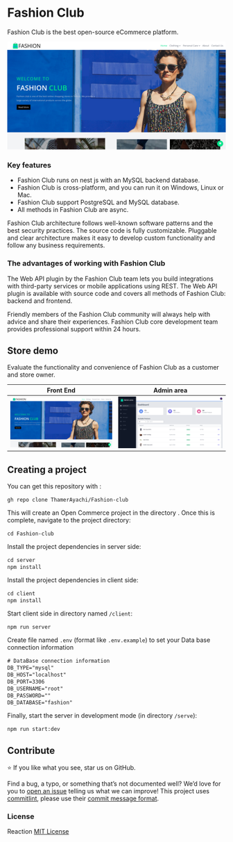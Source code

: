 # Fashion Club

Fashion Club is the best open-source eCommerce platform.

<img src="./assets/Screenshot from 2022-09-30 21-19-20.png" />

### Key features

- Fashion Club runs on nest js with an MySQL backend database.
- Fashion Club is cross-platform, and you can run it on Windows, Linux or Mac.
- Fashion Club support PostgreSQL and MySQL database.
- All methods in Fashion Club are async.

Fashion Club architecture follows well-known software patterns and the best security practices. The source code is fully customizable. Pluggable and clear architecture makes it easy to develop custom functionality and follow any business requirements.

### The advantages of working with Fashion Club

The Web API plugin by the Fashion Club team lets you build integrations with third-party services or mobile applications using REST. The Web API plugin is available with source code and covers all methods of Fashion Club: backend and frontend.

Friendly members of the Fashion Club community will always help with advice and share their experiences. Fashion Club core development team provides professional support within 24 hours.

## Store demo

Evaluate the functionality and convenience of Fashion Club as a customer and store owner.

| Front End                                                     | Admin area                                                    |
| ------------------------------------------------------------- | ------------------------------------------------------------- |
| <img src="./assets/Screenshot from 2022-09-30 21-19-20.png"/> | <img src="./assets/Screenshot from 2022-09-30 21-22-13.png"/> |

## Creating a project

You can get this repository with :

```
gh repo clone ThamerAyachi/Fashion-club
```

This will create an Open Commerce project in the directory . Once this is complete, navigate to the project directory:

```
cd Fashion-club
```

Install the project dependencies in server side:

```
cd server
npm install
```

Install the project dependencies in client side:

```
cd client
npm install
```

Start client side in directory named `/client`:

```
npm run server
```

Create file named `.env` (format like `.env.example`) to set your Data base connection information

```
# DataBase connection information
DB_TYPE="mysql"
DB_HOST="localhost"
DB_PORT=3306
DB_USERNAME="root"
DB_PASSWORD=""
DB_DATABASE="fashion"
```

Finally, start the server in development mode (in directory `/serve`):

```
npm run start:dev
```

## Contribute

⭐ If you like what you see, star us on GitHub.

Find a bug, a typo, or something that’s not documented well? We’d love for you to [open an issue](https://github.com/ThamerAyachi/Fashion-club/issues) telling us what we can improve! This project uses [commitlint](https://commitlint.js.org/#/), please use their [commit message format](https://www.conventionalcommits.org/en/v1.0.0/#summary).

### License

Reaction [MIT License](./LICENSE)

